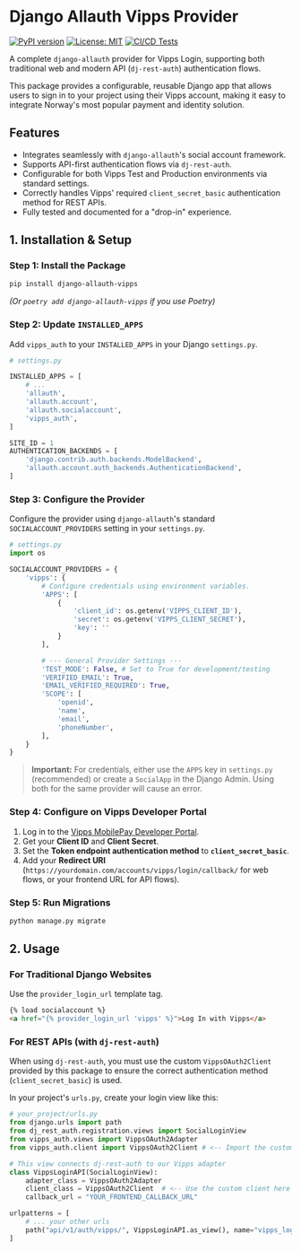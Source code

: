# Django Allauth Vipps Provider

[![PyPI version](https://badge.fury.io/py/django-allauth-vipps.svg)](https://pypi.org/project/django-allauth-vipps/)
[![License: MIT](https://img.shields.io/badge/License-MIT-yellow.svg)](https://opensource.org/licenses/MIT)
[![CI/CD Tests](https://github.com/danpejobo/django-allauth-vipps/actions/workflows/ci.yml/badge.svg)](https://github.com/danpejobo/django-allauth-vipps/actions/workflows/ci.yml)

A complete `django-allauth` provider for Vipps Login, supporting both traditional web and modern API (`dj-rest-auth`) authentication flows.

This package provides a configurable, reusable Django app that allows users to sign in to your project using their Vipps account, making it easy to integrate Norway's most popular payment and identity solution.

## Features

-   Integrates seamlessly with `django-allauth`'s social account framework.
-   Supports API-first authentication flows via `dj-rest-auth`.
-   Configurable for both Vipps Test and Production environments via standard settings.
-   Correctly handles Vipps' required `client_secret_basic` authentication method for REST APIs.
-   Fully tested and documented for a "drop-in" experience.

## 1. Installation & Setup

### Step 1: Install the Package

```bash
pip install django-allauth-vipps
```

*(Or `poetry add django-allauth-vipps` if you use Poetry)*

### Step 2: Update `INSTALLED_APPS`

Add `vipps_auth` to your `INSTALLED_APPS` in your Django `settings.py`.

```python
# settings.py

INSTALLED_APPS = [
    # ...
    'allauth',
    'allauth.account',
    'allauth.socialaccount',
    'vipps_auth',
]

SITE_ID = 1
AUTHENTICATION_BACKENDS = [
    'django.contrib.auth.backends.ModelBackend',
    'allauth.account.auth_backends.AuthenticationBackend',
]
```

### Step 3: Configure the Provider

Configure the provider using `django-allauth`'s standard `SOCIALACCOUNT_PROVIDERS` setting in your `settings.py`.

```python
# settings.py
import os

SOCIALACCOUNT_PROVIDERS = {
    'vipps': {
        # Configure credentials using environment variables.
        'APPS': [
            {
                'client_id': os.getenv('VIPPS_CLIENT_ID'),
                'secret': os.getenv('VIPPS_CLIENT_SECRET'),
                'key': ''
            }
        ],

        # --- General Provider Settings ---
        'TEST_MODE': False, # Set to True for development/testing
        'VERIFIED_EMAIL': True,
        'EMAIL_VERIFIED_REQUIRED': True,
        'SCOPE': [
            'openid',
            'name',
            'email',
            'phoneNumber',
        ],
    }
}
```
> **Important:** For credentials, either use the `APPS` key in `settings.py` (recommended) or create a `SocialApp` in the Django Admin. Using both for the same provider will cause an error.

### Step 4: Configure on Vipps Developer Portal

1. Log in to the [Vipps MobilePay Developer Portal](https://portal.vippsmobilepay.com/).
2. Get your **Client ID** and **Client Secret**.
3. Set the **Token endpoint authentication method** to **`client_secret_basic`**.
4. Add your **Redirect URI** (`https://yourdomain.com/accounts/vipps/login/callback/` for web flows, or your frontend URL for API flows).

### Step 5: Run Migrations

```bash
python manage.py migrate
```

## 2. Usage

### For Traditional Django Websites

Use the `provider_login_url` template tag.
```html
{% load socialaccount %}
<a href="{% provider_login_url 'vipps' %}">Log In with Vipps</a>
```

### For REST APIs (with `dj-rest-auth`)

When using `dj-rest-auth`, you must use the custom `VippsOAuth2Client` provided by this package to ensure the correct authentication method (`client_secret_basic`) is used.

In your project's `urls.py`, create your login view like this:

```python
# your_project/urls.py
from django.urls import path
from dj_rest_auth.registration.views import SocialLoginView
from vipps_auth.views import VippsOAuth2Adapter
from vipps_auth.client import VippsOAuth2Client # <-- Import the custom client

# This view connects dj-rest-auth to our Vipps adapter
class VippsLoginAPI(SocialLoginView):
    adapter_class = VippsOAuth2Adapter
    client_class = VippsOAuth2Client  # <-- Use the custom client here
    callback_url = "YOUR_FRONTEND_CALLBACK_URL" 

urlpatterns = [
    # ... your other urls
    path("api/v1/auth/vipps/", VippsLoginAPI.as_view(), name="vipps_login_api"),
]